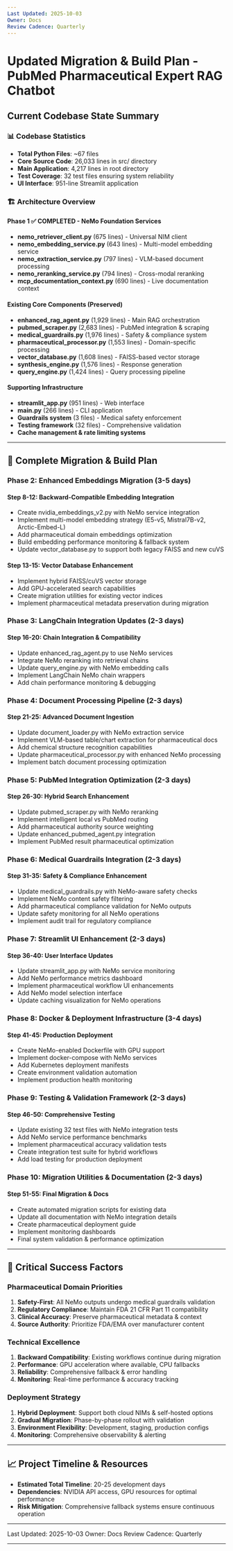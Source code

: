 ```yaml
---
Last Updated: 2025-10-03
Owner: Docs
Review Cadence: Quarterly
---
```


# Updated Migration & Build Plan - PubMed Pharmaceutical Expert RAG Chatbot

## Current Codebase State Summary

### 📊 Codebase Statistics

- **Total Python Files**: ~67 files
- **Core Source Code**: 26,033 lines in src/ directory
- **Main Application**: 4,217 lines in root directory
- **Test Coverage**: 32 test files ensuring system reliability
- **UI Interface**: 951-line Streamlit application

### 🏗️ Architecture Overview

#### Phase 1 ✅ COMPLETED - NeMo Foundation Services

- **nemo_retriever_client.py** (675 lines) - Universal NIM client
- **nemo_embedding_service.py** (643 lines) - Multi-model embedding service
- **nemo_extraction_service.py** (797 lines) - VLM-based document processing
- **nemo_reranking_service.py** (794 lines) - Cross-modal reranking
- **mcp_documentation_context.py** (690 lines) - Live documentation context

#### Existing Core Components (Preserved)

- **enhanced_rag_agent.py** (1,929 lines) - Main RAG orchestration
- **pubmed_scraper.py** (2,683 lines) - PubMed integration & scraping
- **medical_guardrails.py** (1,976 lines) - Safety & compliance system
- **pharmaceutical_processor.py** (1,553 lines) - Domain-specific processing
- **vector_database.py** (1,608 lines) - FAISS-based vector storage
- **synthesis_engine.py** (1,576 lines) - Response generation
- **query_engine.py** (1,424 lines) - Query processing pipeline

#### Supporting Infrastructure

- **streamlit_app.py** (951 lines) - Web interface
- **main.py** (266 lines) - CLI application
- **Guardrails system** (3 files) - Medical safety enforcement
- **Testing framework** (32 files) - Comprehensive validation
- **Cache management & rate limiting systems**

---

## 🚀 Complete Migration & Build Plan

### Phase 2: Enhanced Embeddings Migration (3-5 days)

#### Step 8-12: Backward-Compatible Embedding Integration

- Create nvidia_embeddings_v2.py with NeMo service integration
- Implement multi-model embedding strategy (E5-v5, Mistral7B-v2, Arctic-Embed-L)
- Add pharmaceutical domain embeddings optimization
- Build embedding performance monitoring & fallback system
- Update vector_database.py to support both legacy FAISS and new cuVS

#### Step 13-15: Vector Database Enhancement

- Implement hybrid FAISS/cuVS vector storage
- Add GPU-accelerated search capabilities
- Create migration utilities for existing vector indices
- Implement pharmaceutical metadata preservation during migration

### Phase 3: LangChain Integration Updates (2-3 days)

#### Step 16-20: Chain Integration & Compatibility

- Update enhanced_rag_agent.py to use NeMo services
- Integrate NeMo reranking into retrieval chains
- Update query_engine.py with NeMo embedding calls
- Implement LangChain NeMo chain wrappers
- Add chain performance monitoring & debugging

### Phase 4: Document Processing Pipeline (2-3 days)

#### Step 21-25: Advanced Document Ingestion

- Update document_loader.py with NeMo extraction service
- Implement VLM-based table/chart extraction for pharmaceutical docs
- Add chemical structure recognition capabilities
- Update pharmaceutical_processor.py with enhanced NeMo processing
- Implement batch document processing optimization

### Phase 5: PubMed Integration Optimization (2-3 days)

#### Step 26-30: Hybrid Search Enhancement

- Update pubmed_scraper.py with NeMo reranking
- Implement intelligent local vs PubMed routing
- Add pharmaceutical authority source weighting
- Update enhanced_pubmed_agent.py integration
- Implement PubMed result pharmaceutical optimization

### Phase 6: Medical Guardrails Integration (2-3 days)

#### Step 31-35: Safety & Compliance Enhancement

- Update medical_guardrails.py with NeMo-aware safety checks
- Implement NeMo content safety filtering
- Add pharmaceutical compliance validation for NeMo outputs
- Update safety monitoring for all NeMo operations
- Implement audit trail for regulatory compliance

### Phase 7: Streamlit UI Enhancement (2-3 days)

#### Step 36-40: User Interface Updates

- Update streamlit_app.py with NeMo service monitoring
- Add NeMo performance metrics dashboard
- Implement pharmaceutical workflow UI enhancements
- Add NeMo model selection interface
- Update caching visualization for NeMo operations

### Phase 8: Docker & Deployment Infrastructure (3-4 days)

#### Step 41-45: Production Deployment

- Create NeMo-enabled Dockerfile with GPU support
- Implement docker-compose with NeMo services
- Add Kubernetes deployment manifests
- Create environment validation automation
- Implement production health monitoring

### Phase 9: Testing & Validation Framework (2-3 days)

#### Step 46-50: Comprehensive Testing

- Update existing 32 test files with NeMo integration tests
- Add NeMo service performance benchmarks
- Implement pharmaceutical accuracy validation tests
- Create integration test suite for hybrid workflows
- Add load testing for production deployment

### Phase 10: Migration Utilities & Documentation (2-3 days)

#### Step 51-55: Final Migration & Docs

- Create automated migration scripts for existing data
- Update all documentation with NeMo integration details
- Create pharmaceutical deployment guide
- Implement monitoring dashboards
- Final system validation & performance optimization

---

## 🎯 Critical Success Factors

### Pharmaceutical Domain Priorities

1. **Safety-First**: All NeMo outputs undergo medical guardrails validation
2. **Regulatory Compliance**: Maintain FDA 21 CFR Part 11 compatibility
3. **Clinical Accuracy**: Preserve pharmaceutical metadata & context
4. **Source Authority**: Prioritize FDA/EMA over manufacturer content

### Technical Excellence

1. **Backward Compatibility**: Existing workflows continue during migration
2. **Performance**: GPU acceleration where available, CPU fallbacks
3. **Reliability**: Comprehensive fallback & error handling
4. **Monitoring**: Real-time performance & accuracy tracking

### Deployment Strategy

1. **Hybrid Deployment**: Support both cloud NIMs & self-hosted options
2. **Gradual Migration**: Phase-by-phase rollout with validation
3. **Environment Flexibility**: Development, staging, production configs
4. **Monitoring**: Comprehensive observability & alerting

---

## 📈 Project Timeline & Resources

- **Estimated Total Timeline**: 20-25 development days
- **Dependencies**: NVIDIA API access, GPU resources for optimal performance
- **Risk Mitigation**: Comprehensive fallback systems ensure continuous operation

---

Last Updated: 2025-10-03
Owner: Docs
Review Cadence: Quarterly

---
